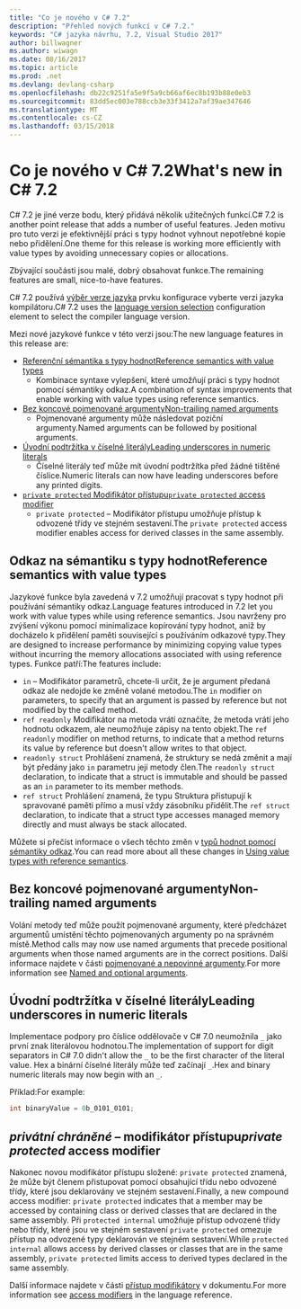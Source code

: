 ```yaml
---
title: "Co je nového v C# 7.2"
description: "Přehled nových funkcí v C# 7.2."
keywords: "C# jazyka návrhu, 7.2, Visual Studio 2017"
author: billwagner
ms.author: wiwagn
ms.date: 08/16/2017
ms.topic: article
ms.prod: .net
ms.devlang: devlang-csharp
ms.openlocfilehash: db22c9251fa5e9f5a9cb66af6ec8b193b88e0eb3
ms.sourcegitcommit: 83dd5ec003e788ccb3e33f3412a7af39ae347646
ms.translationtype: MT
ms.contentlocale: cs-CZ
ms.lasthandoff: 03/15/2018
---
```

# <a name="whats-new-in-c-72"></a><span data-ttu-id="0e902-104">Co je nového v C# 7.2</span><span class="sxs-lookup"><span data-stu-id="0e902-104">What's new in C# 7.2</span></span>

<span data-ttu-id="0e902-105">C# 7.2 je jiné verze bodu, který přidává několik užitečných funkcí.</span><span class="sxs-lookup"><span data-stu-id="0e902-105">C# 7.2 is another point release that adds a number of useful features.</span></span>
<span data-ttu-id="0e902-106">Jeden motivu pro tuto verzi je efektivnější práci s typy hodnot vyhnout nepotřebné kopie nebo přidělení.</span><span class="sxs-lookup"><span data-stu-id="0e902-106">One theme for this release is working more efficiently with value types by avoiding unnecessary copies or allocations.</span></span> 

<span data-ttu-id="0e902-107">Zbývající součásti jsou malé, dobrý obsahovat funkce.</span><span class="sxs-lookup"><span data-stu-id="0e902-107">The remaining features are small, nice-to-have features.</span></span>

<span data-ttu-id="0e902-108">C# 7.2 používá [výběr verze jazyka](csharp-7-1.md#language-version-selection) prvku konfigurace vyberte verzi jazyka kompilátoru.</span><span class="sxs-lookup"><span data-stu-id="0e902-108">C# 7.2 uses the [language version selection](csharp-7-1.md#language-version-selection) configuration element to select the compiler language version.</span></span>

<span data-ttu-id="0e902-109">Mezi nové jazykové funkce v této verzi jsou:</span><span class="sxs-lookup"><span data-stu-id="0e902-109">The new language features in this release are:</span></span>

* [<span data-ttu-id="0e902-110">Referenční sémantika s typy hodnot</span><span class="sxs-lookup"><span data-stu-id="0e902-110">Reference semantics with value types</span></span>](#reference-semantics-with-value-types)
  - <span data-ttu-id="0e902-111">Kombinace syntaxe vylepšení, které umožňují práci s typy hodnot pomocí sémantiky odkaz.</span><span class="sxs-lookup"><span data-stu-id="0e902-111">A combination of syntax improvements that enable working with value types using reference semantics.</span></span>
* [<span data-ttu-id="0e902-112">Bez koncové pojmenované argumenty</span><span class="sxs-lookup"><span data-stu-id="0e902-112">Non-trailing named arguments</span></span>](#non-trailing-named-arguments)
  - <span data-ttu-id="0e902-113">Pojmenované argumenty může následovat poziční argumenty.</span><span class="sxs-lookup"><span data-stu-id="0e902-113">Named arguments can be followed by positional arguments.</span></span>
* [<span data-ttu-id="0e902-114">Úvodní podtržítka v číselné literály</span><span class="sxs-lookup"><span data-stu-id="0e902-114">Leading underscores in numeric literals</span></span>](#leading-underscores-in-numeric-literals)
  - <span data-ttu-id="0e902-115">Číselné literály teď může mít úvodní podtržítka před žádné tištěné číslice.</span><span class="sxs-lookup"><span data-stu-id="0e902-115">Numeric literals can now have leading underscores before any printed digits.</span></span>
* [<span data-ttu-id="0e902-116">`private protected` Modifikátor přístupu</span><span class="sxs-lookup"><span data-stu-id="0e902-116">`private protected` access modifier</span></span>](#private-protected-access-modifier)
  - <span data-ttu-id="0e902-117">`private protected` – Modifikátor přístupu umožňuje přístup k odvozené třídy ve stejném sestavení.</span><span class="sxs-lookup"><span data-stu-id="0e902-117">The `private protected` access modifier enables access for derived classes in the same assembly.</span></span>

## <a name="reference-semantics-with-value-types"></a><span data-ttu-id="0e902-118">Odkaz na sémantiku s typy hodnot</span><span class="sxs-lookup"><span data-stu-id="0e902-118">Reference semantics with value types</span></span>

<span data-ttu-id="0e902-119">Jazykové funkce byla zavedená v 7.2 umožňují pracovat s typy hodnot při používání sémantiky odkaz.</span><span class="sxs-lookup"><span data-stu-id="0e902-119">Language features introduced in 7.2 let you work with value types while using reference semantics.</span></span> <span data-ttu-id="0e902-120">Jsou navrženy pro zvýšení výkonu pomocí minimalizace kopírování typy hodnot, aniž by docházelo k přidělení paměti související s používáním odkazové typy.</span><span class="sxs-lookup"><span data-stu-id="0e902-120">They are designed to increase performance by minimizing copying value types without incurring the memory allocations associated with using reference types.</span></span> <span data-ttu-id="0e902-121">Funkce patří:</span><span class="sxs-lookup"><span data-stu-id="0e902-121">The features include:</span></span>

 - <span data-ttu-id="0e902-122">`in` – Modifikátor parametrů, chcete-li určit, že je argument předaná odkaz ale nedojde ke změně volané metodou.</span><span class="sxs-lookup"><span data-stu-id="0e902-122">The `in` modifier on parameters, to specify that an argument is passed by reference but not modified by the called method.</span></span>
 - <span data-ttu-id="0e902-123">`ref readonly` Modifikátor na metoda vrátí označíte, že metoda vrátí jeho hodnotu odkazem, ale neumožňuje zápisy na tento objekt.</span><span class="sxs-lookup"><span data-stu-id="0e902-123">The `ref readonly` modifier on method returns, to indicate that a method returns its value by reference but doesn't allow writes to that object.</span></span>
 - <span data-ttu-id="0e902-124">`readonly struct` Prohlášení znamená, že struktury se nedá změnit a mají být předány jako `in` parametru její metody člen.</span><span class="sxs-lookup"><span data-stu-id="0e902-124">The `readonly struct` declaration, to indicate that a struct is immutable and should be passed as an `in` parameter to its member methods.</span></span>
 - <span data-ttu-id="0e902-125">`ref struct` Prohlášení znamená, že typu Struktura přistupují k spravované paměti přímo a musí vždy zásobníku přidělit.</span><span class="sxs-lookup"><span data-stu-id="0e902-125">The `ref struct` declaration, to indicate that a struct type accesses managed memory directly and must always be stack allocated.</span></span>

<span data-ttu-id="0e902-126">Můžete si přečíst informace o všech těchto změn v [typů hodnot pomocí sémantiky odkaz](../reference-semantics-with-value-types.md).</span><span class="sxs-lookup"><span data-stu-id="0e902-126">You can read more about all these changes in [Using value types with reference semantics](../reference-semantics-with-value-types.md).</span></span>

## <a name="non-trailing-named-arguments"></a><span data-ttu-id="0e902-127">Bez koncové pojmenované argumenty</span><span class="sxs-lookup"><span data-stu-id="0e902-127">Non-trailing named arguments</span></span>

<span data-ttu-id="0e902-128">Volání metody teď může použít pojmenované argumenty, které předcházet argumentů umístění těchto pojmenovaných argumenty po na správném místě.</span><span class="sxs-lookup"><span data-stu-id="0e902-128">Method calls may now use named arguments that precede positional arguments when those named arguments are in the correct positions.</span></span> <span data-ttu-id="0e902-129">Další informace najdete v části [pojmenované a nepovinné argumenty](../programming-guide/classes-and-structs/named-and-optional-arguments.md).</span><span class="sxs-lookup"><span data-stu-id="0e902-129">For more information see [Named and optional arguments](../programming-guide/classes-and-structs/named-and-optional-arguments.md).</span></span>

## <a name="leading-underscores-in-numeric-literals"></a><span data-ttu-id="0e902-130">Úvodní podtržítka v číselné literály</span><span class="sxs-lookup"><span data-stu-id="0e902-130">Leading underscores in numeric literals</span></span>

<span data-ttu-id="0e902-131">Implementace podpory pro číslice oddělovače v C# 7.0 neumožnila `_` jako první znak literálovou hodnotou.</span><span class="sxs-lookup"><span data-stu-id="0e902-131">The implementation of support for digit separators in C# 7.0 didn't allow the `_` to be the first character of the literal value.</span></span> <span data-ttu-id="0e902-132">Hex a binární číselné literály může teď začínají `_`.</span><span class="sxs-lookup"><span data-stu-id="0e902-132">Hex and binary numeric literals may now begin with an `_`.</span></span> 

<span data-ttu-id="0e902-133">Příklad:</span><span class="sxs-lookup"><span data-stu-id="0e902-133">For example:</span></span>

```csharp
int binaryValue = 0b_0101_0101;
```

## <a name="private-protected-access-modifier"></a><span data-ttu-id="0e902-134">_privátní chráněné_ – modifikátor přístupu</span><span class="sxs-lookup"><span data-stu-id="0e902-134">_private protected_ access modifier</span></span>

<span data-ttu-id="0e902-135">Nakonec novou modifikátor přístupu složené: `private protected` znamená, že může být členem přistupovat pomocí obsahující třídu nebo odvozené třídy, které jsou deklarovány ve stejném sestavení.</span><span class="sxs-lookup"><span data-stu-id="0e902-135">Finally, a new compound access modifier: `private protected` indicates that a member may be accessed by containing class or derived classes that are declared in the same assembly.</span></span> <span data-ttu-id="0e902-136">Při `protected internal` umožňuje přístup odvozené třídy nebo třídy, které jsou ve stejném sestavení `private protected` omezuje přístup na odvozené typy deklarován ve stejném sestavení.</span><span class="sxs-lookup"><span data-stu-id="0e902-136">While `protected internal` allows access by derived classes or classes that are in the same assembly, `private protected` limits access to derived types declared in the same assembly.</span></span>

<span data-ttu-id="0e902-137">Další informace najdete v části [přístup modifikátory](../language-reference/keywords/access-modifiers.md) v dokumentu.</span><span class="sxs-lookup"><span data-stu-id="0e902-137">For more information see [access modifiers](../language-reference/keywords/access-modifiers.md) in the language reference.</span></span>
